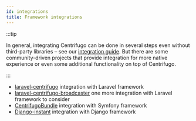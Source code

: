 ```yaml
---
id: integrations
title: Framework integrations
---
```


:::tip

In general, integrating Centrifugo can be done in several steps even without third-party libraries – see our [integration guide](../getting-started/integration.md). But there are some community-driven projects that provide integration for more native experience or even some additional functionality on top of Centrifugo.

:::

* [laravel-centrifugo](https://github.com/denis660/laravel-centrifugo) integration with Laravel framework
* [laravel-centrifugo-broadcaster](https://github.com/opekunov/laravel-centrifugo-broadcaster) one more integration with Laravel framework to consider
* [CentrifugoBundle](https://github.com/fre5h/CentrifugoBundle) integration with Symfony framework
* [Django-instant](https://github.com/synw/django-instant) integration with Django framework
